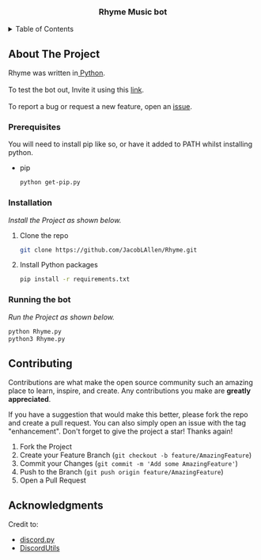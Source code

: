 <a name="readme-top"></a>



  <h3 align="center">Rhyme Music bot</h3>




<!-- TABLE OF CONTENTS -->
<details>
  <summary>Table of Contents</summary>
  <ol>
    <li>
      <a href="#about-the-project">About The Project</a>
    </li>
    <li>
      <a href="#getting-started">Getting Started</a>
      <ul>
        <li><a href="#prerequisites">Prerequisites</a></li>
        <li><a href="#installation">Installation</a></li>
      </ul>
    </li>
    <li><a href="#contributing">Contributing</a></li>
    <li><a href="#acknowledgments">Acknowledgments</a></li>
  </ol>
</details>



<!-- ABOUT THE PROJECT -->
## About The Project

<p>Rhyme was written in<a href="https://python.org"> Python</a>.
  <br><br>To test the bot out, Invite it using this <a href="https://discord.com/api/oauth2/authorize?client_id=883354649636266094&permissions=3214400&scope=bot">link</a>. 
  <br><br>To report a bug or request a new feature, open an <a href="https://github.com/Estacisity/Rhyme/issues">issue</a>.
</p>






<!-- GETTING STARTED -->

### Prerequisites

You will need to install pip like so, or have it added to PATH whilst installing python.
* pip
  ```sh
  python get-pip.py
  ```

### Installation

_Install the Project as shown below._

1. Clone the repo
   ```sh
   git clone https://github.com/JacobLAllen/Rhyme.git
   ```
3. Install Python packages
   ```sh
   pip install -r requirements.txt
   ```


### Running the bot

_Run the Project as shown below._

   ```sh
   python Rhyme.py
   python3 Rhyme.py
  ```



<!-- CONTRIBUTING -->
## Contributing

Contributions are what make the open source community such an amazing place to learn, inspire, and create. Any contributions you make are **greatly appreciated**.

If you have a suggestion that would make this better, please fork the repo and create a pull request. You can also simply open an issue with the tag "enhancement".
Don't forget to give the project a star! Thanks again!

1. Fork the Project
2. Create your Feature Branch (`git checkout -b feature/AmazingFeature`)
3. Commit your Changes (`git commit -m 'Add some AmazingFeature'`)
4. Push to the Branch (`git push origin feature/AmazingFeature`)
5. Open a Pull Request





<!-- ACKNOWLEDGMENTS -->
## Acknowledgments

Credit to:

* [discord.py ](https://github.com/Rapptz/discord.py)
* [DiscordUtils](https://pypi.org/project/DiscordUtils/)



